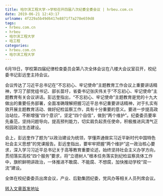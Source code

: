 ```yaml
---
title: 哈尔滨工程大学->学校召开四届八次纪委全委会议 | hrbeu.com.cn
date: 2019-06-21 12:43:17
urlname: 4f229a5b49d6417e8871f7a278e659d8
tags: 
- hrbeu.com.cn
- hrbeu
- 哈尔滨工程大学
- 哈工程
categories:
- hrbeu.com.cn
- 哈尔滨工程大学
---
```



6月19日，学校第四届纪律检查委员会第八次全体会议在八楼大会议室召开，校纪委书记彭远奎主持会议。

会议传达了习近平总书记在“不忘初心、牢记使命”主题教育工作会议上重要讲话精神，学习了部党组书记、部长苗圩，省委书记张庆伟关于“不忘初心、牢记使命”主题教育有关会议讲话。彭远奎指出，“不忘初心、牢记使命”主题教育是党的十九大做出的重要任务部署，全面准确理解把握习近平总书记重要讲话精神，对于扎实有效开展主题教育活动、做好纪检监察工作，具有十分重要的意义。要进一步提高政治站位，不断增强“四个意识”，坚定“四个自信”，做到“两个维护”。纪委委员要率先垂范，坚持问题导向，提高预判能力，切实肩负起责任使命，积极推进风清气正校园政治生态建设。

会上，彭远奎作了题为“以政治建设为统领，学懂弄通做实习近平新时代中国特色社会主义思想”的党课报告。彭远奎指出，要牢牢把握“两个维护”这一政治核心要求，深入学习习近平总书记关于高等教育重要论述，始终坚持社会主义办学方向，贯彻落实高校“四个服务”要求，将“立德树人”根本任务落实到纪检监察具体工作中，旗帜鲜明讲政治，一体推进不敢腐、不能腐、不想腐，加快推动学校“双一流”建设。

全体在校纪委委员出席会议，产业、后勤集团纪委，党风办等相关人员列席会议。





[转入文章首发地址](http://gongxue.cn/news/2019/201906/news_195850.html)